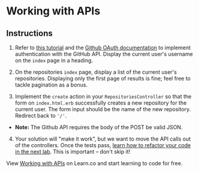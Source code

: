 # Working with APIs

## Instructions

1. Refer to [this tutorial](https://github.com/learn-co-curriculum/web-auth-readme) and the [Github OAuth documentation](https://developer.github.com/v3/oauth/) to implement authentication with the GitHub API. Display the current user's username on the `index` page in a heading.

2. On the repositories `index` page, display a list of the current user's repositories. Displaying only the first page of results is fine; feel free to tackle pagination as a bonus.

3. Implement the `create` action in your `RepositoriesController` so that the form on `index.html.erb` successfully creates a new repository for the current user. The form input should be the name of the new repository. Redirect back to `'/'`. 
  * **Note:** The Github API requires the body of the POST be valid JSON.

4. Your solution will "make it work", but we want to move the API calls out of the controllers. Once the tests pass, [learn how to refactor your code in the next lab](https://github.com/learn-co-curriculum/rails-refactoring-apis). This is important – don't skip it!
<p data-visibility='hidden'>View <a href='https://learn.co/lessons/rails-github-api' title='Working with APIs'>Working with APIs</a> on Learn.co and start learning to code for free.</p>

  <!-- <h1>Repos for <%=# @repos.first["owner"]["login"] %></h1> -->
  <!-- List repositories here! -->